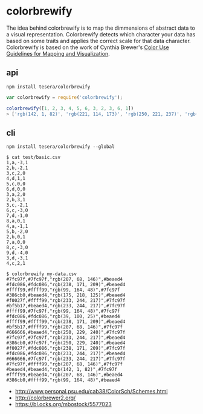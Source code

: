 # colorbrewify

The idea behind colorbrewify is to map the dimmensions of abstract data to a visual representation. Colorbrewify detects which character your data has based on some traits and applies the correct scale for that data character. Colorbrewify is based on the work of Cynthia Brewer's [Color Use Guidelines for Mapping and Visualization](http://www.personal.psu.edu/cab38/ColorSch/Schemes.html).


## api
`npm install tesera/colorbrewify`

```js
var colorbrewify = require('colorbrewify');

colorbrewify([1, 2, 3, 4, 5, 6, 3, 2, 3, 6, 1])
> ['rgb(142, 1, 82)', 'rgb(221, 114, 173)', 'rgb(250, 221, 237)', 'rgb(225, 242, 202)', 'rgb(128, 187, 71)', 'rgb(39, 100, 25)', 'rgb(250, 221, 237)', 'rgb(221, 114, 173)', 'rgb(250, 221, 237)', 'rgb(39, 100, 25)', 'rgb(142, 1, 82)']
```

## cli
`npm install tesera/colorbrewify --global`

```console
$ cat test/basic.csv
1,a,-3,1
2,b,-2,1
3,c,2,0
4,d,1,1
5,c,0,0
6,d,0,0
3,a,2,0
2,b,3,1
3,c,-2,1
6,c,-3,0
7,d,-1,0
8,a,0,1
4,a,-1,1
5,b,-2,0
2,b,0,1
7,a,0,0
8,c,-3,0
9,d,-4,0
3,d,-3,1
4,c,2,1

$ colorbrewify my-data.csv
#7fc97f,#7fc97f,"rgb(207, 68, 146)",#beaed4
#fdc086,#fdc086,"rgb(238, 171, 209)",#beaed4
#ffff99,#ffff99,"rgb(99, 164, 48)",#7fc97f
#386cb0,#beaed4,"rgb(175, 218, 125)",#beaed4
#f0027f,#ffff99,"rgb(233, 244, 217)",#7fc97f
#bf5b17,#beaed4,"rgb(233, 244, 217)",#7fc97f
#ffff99,#7fc97f,"rgb(99, 164, 48)",#7fc97f
#fdc086,#fdc086,"rgb(39, 100, 25)",#beaed4
#ffff99,#ffff99,"rgb(238, 171, 209)",#beaed4
#bf5b17,#ffff99,"rgb(207, 68, 146)",#7fc97f
#666666,#beaed4,"rgb(250, 229, 240)",#7fc97f
#7fc97f,#7fc97f,"rgb(233, 244, 217)",#beaed4
#386cb0,#7fc97f,"rgb(250, 229, 240)",#beaed4
#f0027f,#fdc086,"rgb(238, 171, 209)",#7fc97f
#fdc086,#fdc086,"rgb(233, 244, 217)",#beaed4
#666666,#7fc97f,"rgb(233, 244, 217)",#7fc97f
#7fc97f,#ffff99,"rgb(207, 68, 146)",#7fc97f
#beaed4,#beaed4,"rgb(142, 1, 82)",#7fc97f
#ffff99,#beaed4,"rgb(207, 68, 146)",#beaed4
#386cb0,#ffff99,"rgb(99, 164, 48)",#beaed4
```

* http://www.personal.psu.edu/cab38/ColorSch/Schemes.html
* http://colorbrewer2.org/
* https://bl.ocks.org/mbostock/5577023
